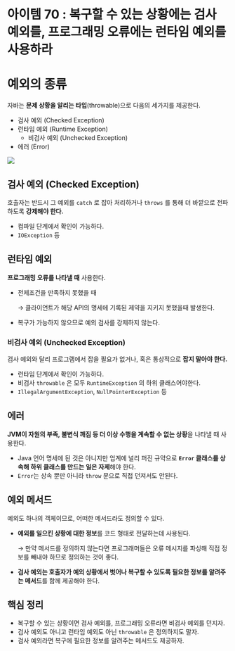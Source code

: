 # 아이템 70 : 복구할 수 있는 상황에는 검사 예외를, 프로그래밍 오류에는 런타임 예외를 사용하라

# 예외의 종류

자바는 **문제 상황을 알리는 타입**(throwable)으로 다음의 세가지를 제공한다.

- 검사 예외 (Checked Exception)
- 런타임 예외 (Runtime Exception)
    - 비검사 예외 (Unchecked Exception)
- 에러 (Error)

![](https://user-images.githubusercontent.com/59357153/144165617-d389bb7c-0a11-47dc-b24a-5aab326a5982.png)

## 검사 예외 (Checked Exception)

호출자는 반드시 그 예외를 `catch` 로 잡아 처리하거나 `throws` 를 통해 더 바깥으로 전파하도록 **강제해야 한다.**

- 컴파일 단계에서 확인이 가능하다.
- `IOException` 등

## 런타임 예외

**프로그래밍 오류를 나타낼 때** 사용한다.

- 전제조건을 만족하지 못했을 때
    
    → 클라이언트가 해당 API의 명세에 기록된 제약을 지키지 못했을때 발생한다.
    
- 복구가 가능하지 않으므로 예외 검사를 강제하지 않는다.

### 비검사 예외 (Unchecked Exception)

검사 예외와 달리 프로그램에서 잡을 필요가 없거나, 혹은 통상적으로 **잡지 말아야 한다.** 

- 런타임 단계에서 확인이 가능하다.
- 비검사 `throwable` 은 모두 `RuntimeException` 의 하위 클래스어야한다.
- `IllegalArgumentException`, `NullPointerException` 등

## 에러

**JVM이 자원의 부족, 불변식 깨짐 등 더 이상 수행을 계속할 수 없는 상황**을 나타낼 때 사용한다.

- Java 언어 명세에 된 것은 아니지만 업계에 널리 퍼진 규약으로 **`Error` 클래스를 상속해 하위 클래스를 만드는 일은 자제**해야 한다.
- `Error`는 상속 뿐만 아니라 `throw` 문으로 직접 던져서도 안된다.

## 예외 메서드

예외도 하나의 객체이므로, 어떠한 메서드라도 정의할 수 있다.

- **예외를 일으킨 상황에 대한 정보**를 코드 형태로 전달하는데 사용된다.
    
    → 만약 메서드를 정의하지 않는다면 프로그래머들은 오류 메시지를 파싱해 직접 정보를 빼내야 하므로 정의하는 것이 좋다.
    
- **검사 예외는 호출자가 예외 상황에서 벗어나 복구할 수 있도록 필요한 정보를 알려주는 메서드**를 함께 제공해야 한다.

## 핵심 정리

- 복구할 수 있는 상황이면 검사 예외를, 프로그래밍 오류라면 비검사 예외를 던지자.
- 검사 예외도 아니고 런타임 예외도 아닌 `throwable` 은 정의하지도 말자.
- 검사 예외라면 복구에 필요한 정보를 알려주는 메서드도 제공하자.
